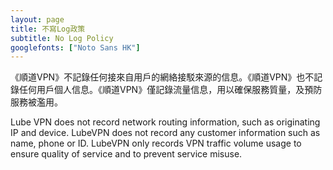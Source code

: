 ```yaml
---
layout: page
title: 不寫Log政策
subtitle: No Log Policy
googlefonts: ["Noto Sans HK"]
---
```


《順道VPN》不記錄任何接來自用戶的網絡接駁來源的信息。《順道VPN》也不記錄任何用戶個人信息。《順道VPN》僅記錄流量信息，用以確保服務質量，及預防服務被濫用。

Lube VPN does not record network routing information, such as originating IP and device. LubeVPN does not record any customer information such as name, phone or ID. LubeVPN only records VPN traffic volume usage to ensure quality of service and to prevent service misuse.

